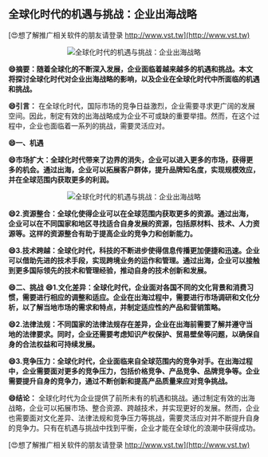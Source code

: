 ## **全球化时代的机遇与挑战：企业出海战略**

[😍想了解推广相关软件的朋友请登录 http://www.vst.tw](http://www.vst.tw)

 <center><img src="https://vst.tw/MP4/tuiguang/png/4.png" alt="全球化时代的机遇与挑战：企业出海战略"></center>

**😄摘要：随着全球化的不断深入发展，企业面临着越来越多的机遇和挑战。本文将探讨全球化时代对企业出海战略的影响，以及企业在全球化时代中所面临的机遇和挑战。**

**😄引言：**
在全球化时代，国际市场的竞争日益激烈，企业需要寻求更广阔的发展空间。因此，制定有效的出海战略成为企业不可或缺的重要举措。然而，在这个过程中，企业也面临着一系列的挑战，需要灵活应对。

**😄一、机遇**

**😄市场扩大：全球化时代带来了边界的消失，企业可以进入更多的市场，获得更多的机会。通过出海，企业可以拓展客户群体，提升品牌知名度，实现规模效应，并在全球范围内获取更多的利润。**

 <center><img src="https://vst.tw/MP4/tuiguang/png/1.png" alt="全球化时代的机遇与挑战：企业出海战略"></center>

**😄2.资源整合：全球化使得企业可以在全球范围内获取更多的资源。通过出海，企业可以在不同国家和地区寻找适合自身发展的资源，包括原材料、技术、人力资源等。这样的资源整合有助于提高企业的竞争力和创新能力。**

**😄3.技术跨越：全球化时代，科技的不断进步使得信息传播更加便捷和迅速。企业可以借助先进的技术手段，实现跨境业务的运作和管理。通过出海，企业可以接触到更多国际领先的技术和管理经验，推动自身的技术创新和发展。**

**😄二、挑战**
**😄1.文化差异：全球化时代，企业面对各国不同的文化背景和消费习惯，需要进行相应的调整和适应。企业在出海过程中，需要进行市场调研和文化分析，以了解当地市场的需求和特点，并制定适应性的产品和营销策略。**

**😄2.法律法规：不同国家的法律法规存在差异，企业在出海前需要了解并遵守当地的法律要求。同时，企业还需要考虑知识产权保护、贸易壁垒等问题，以确保自身的合法权益和可持续发展。**

**😄3.竞争压力：全球化时代，企业面临来自全球范围内的竞争对手。在出海过程中，企业需要面对更多的竞争压力，包括价格竞争、产品竞争、品牌竞争等。企业需要提升自身的竞争力，通过不断创新和提高产品质量来应对竞争挑战。**

**😄结论：**
全球化时代为企业提供了前所未有的机遇和挑战。通过制定有效的出海战略，企业可以拓展市场、整合资源、跨越技术，并实现更好的发展。然而，企业也需要面对文化差异、法律法规和竞争压力等挑战，需要灵活应对并不断提升自身的竞争力。只有在机遇与挑战中找到平衡，企业才能在全球化的浪潮中获得成功。

[😍想了解推广相关软件的朋友请登录 http://www.vst.tw](http://www.vst.tw)



